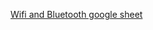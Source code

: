 [Wifi and Bluetooth google sheet](https://docs.google.com/spreadsheets/d/1mIlTLJcEf1fvQNu_UevqUKfvSwjPw1B5KiH7YclJbw0/edit#gid=508525933)
